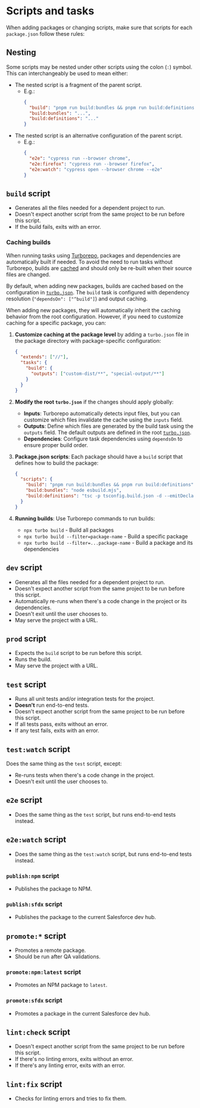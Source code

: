 # Scripts and tasks

When adding packages or changing scripts, make sure that scripts for each `package.json` follow these rules:

## Nesting

Some scripts may be nested under other scripts using the colon (`:`) symbol. This can interchangeably be used to mean either:

- The nested script is a fragment of the parent script.
  - E.g.:
    ```json
    {
      "build": "pnpm run build:bundles && pnpm run build:definitions",
      "build:bundles": "...",
      "build:definitions": "..."
    }
    ```
- The nested script is an alternative configuration of the parent script.
  - E.g.:
    ```json
    {
      "e2e": "cypress run --browser chrome",
      "e2e:firefox": "cypress run --browser firefox",
      "e2e:watch": "cypress open --browser chrome --e2e"
    }
    ```

## `build` script

- Generates all the files needed for a dependent project to run.
- Doesn't expect another script from the same project to be run before this script.
- If the build fails, exits with an error.

### Caching builds

When running tasks using [Turborepo](https://turbo.build/), packages and dependencies are automatically built if needed. To avoid the need to run tasks without Turborepo, builds are [cached](https://turbo.build/repo/docs/core-concepts/caching) and should only be re-built when their source files are changed.

By default, when adding new packages, builds are cached based on the configuration in [`turbo.json`](/turbo.json). The `build` task is configured with dependency resolution (`"dependsOn": ["^build"]`) and output caching.

When adding new packages, they will automatically inherit the caching behavior from the root configuration. However, if you need to customize caching for a specific package, you can:

1. **Customize caching at the package level** by adding a `turbo.json` file in the package directory with package-specific configuration:

   ```json
   {
     "extends": ["//"],
     "tasks": {
       "build": {
         "outputs": ["custom-dist/**", "special-output/**"]
       }
     }
   }
   ```

2. **Modify the root `turbo.json`** if the changes should apply globally:

   - **Inputs**: Turborepo automatically detects input files, but you can customize which files invalidate the cache using the `inputs` field.
   - **Outputs**: Define which files are generated by the build task using the `outputs` field. The default outputs are defined in the root [`turbo.json`](/turbo.json).
   - **Dependencies**: Configure task dependencies using `dependsOn` to ensure proper build order.

3. **Package.json scripts**: Each package should have a `build` script that defines how to build the package:

   ```json
   {
     "scripts": {
       "build": "pnpm run build:bundles && pnpm run build:definitions",
       "build:bundles": "node esbuild.mjs",
       "build:definitions": "tsc -p tsconfig.build.json -d --emitDeclarationOnly --declarationDir dist/definitions"
     }
   }
   ```

4. **Running builds**: Use Turborepo commands to run builds:
   - `npx turbo build` - Build all packages
   - `npx turbo build --filter=package-name` - Build a specific package
   - `npx turbo build --filter=...package-name` - Build a package and its dependencies

## `dev` script

- Generates all the files needed for a dependent project to run.
- Doesn't expect another script from the same project to be run before this script.
- Automatically re-runs when there's a code change in the project or its dependencies.
- Doesn't exit until the user chooses to.
- May serve the project with a URL.

## `prod` script

- Expects the `build` script to be run before this script.
- Runs the build.
- May serve the project with a URL.

## `test` script

- Runs all unit tests and/or integration tests for the project.
- **Doesn't** run end-to-end tests.
- Doesn't expect another script from the same project to be run before this script.
- If all tests pass, exits without an error.
- If any test fails, exits with an error.

## `test:watch` script

Does the same thing as the `test` script, except:

- Re-runs tests when there's a code change in the project.
- Doesn't exit until the user chooses to.

## `e2e` script

- Does the same thing as the `test` script, but runs end-to-end tests instead.

## `e2e:watch` script

- Does the same thing as the `test:watch` script, but runs end-to-end tests instead.

### `publish:npm` script

- Publishes the package to NPM.

### `publish:sfdx` script

- Publishes the package to the current Salesforce dev hub.

## `promote:*` script

- Promotes a remote package.
- Should be run after QA validations.

### `promote:npm:latest` script

- Promotes an NPM package to `latest`.

### `promote:sfdx` script

- Promotes a package in the current Salesforce dev hub.

## `lint:check` script

- Doesn't expect another script from the same project to be run before this script.
- If there's no linting errors, exits without an error.
- If there's any linting error, exits with an error.

## `lint:fix` script

- Checks for linting errors and tries to fix them.
